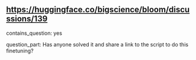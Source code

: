 ## https://huggingface.co/bigscience/bloom/discussions/139

contains_question: yes

question_part: Has anyone solved it  and share a link to the script to do this finetuning?